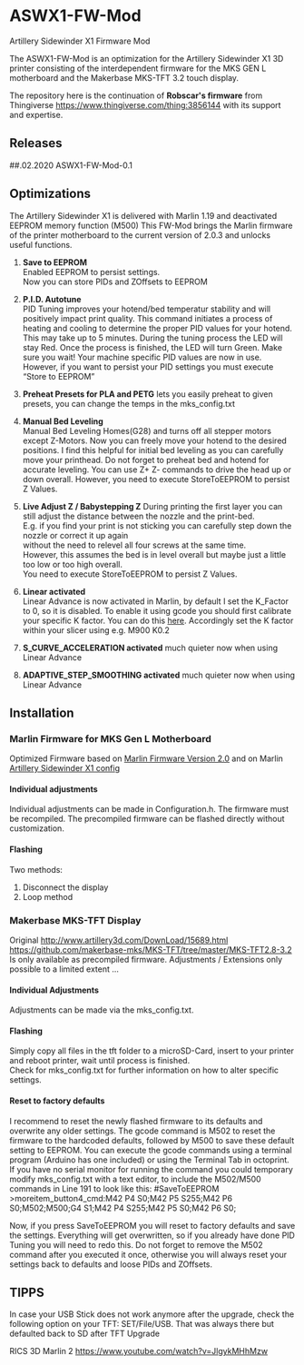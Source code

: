 # ASWX1-FW-Mod
Artillery Sidewinder X1 Firmware Mod  

The ASWX1-FW-Mod is an optimization for the Artillery Sidewinder X1 3D printer consisting of the interdependent firmware for the MKS GEN L motherboard and the Makerbase MKS-TFT 3.2 touch display.

The repository here is the continuation of **Robscar's firmware** from Thingiverse 
https://www.thingiverse.com/thing:3856144 with its support and expertise.

## Releases

##.02.2020 ASWX1-FW-Mod-0.1

## Optimizations

The Artillery Sidewinder X1 is delivered with Marlin 1.19 and deactivated EEPROM memory function (M500)
This FW-Mod brings the Marlin firmware of the printer motherboard to the current version of 2.0.3 and unlocks useful functions.

1. **Save to EEPROM**  
   Enabled EEPROM to persist settings.  
   Now you can store PIDs and ZOffsets to EEPROM  
2. **P.I.D. Autotune**  
  PID Tuning improves your hotend/bed temperatur stability and will positively impact print quality. This command initiates a           process of heating and cooling to determine the proper PID values for your hotend. This may take up to 5 minutes. During the       tuning process the LED will stay Red. Once the process is finished, the LED will turn Green. Make sure you wait! Your machine      specific PID values are now in use. However, if you want to persist your PID settings you must execute “Store to EEPROM”

3. **Preheat Presets for PLA and PETG**
   lets you easily preheat to given presets, you can change the temps in the mks_config.txt
   
4. **Manual Bed Leveling**  
   Manual Bed Leveling Homes(G28) and turns off all stepper motors except Z-Motors. Now you can freely move your hotend to the   desired positions. I find this helpful for initial bed leveling as you can carefully move your printhead. Do not forget to preheat bed and hotend for accurate leveling. You can use Z+ Z- commands to drive the head up or down overall. However, you need to execute StoreToEEPROM to persist Z Values.
   
5. **Live Adjust Z / Babystepping Z**
   During printing the first layer you can still adjust the distance between the nozzle and the print-bed.  
   E.g. if you find  your print is not sticking you can carefully step down the nozzle or correct it up again   
   without the need to relevel all four screws at the same time.  
   However, this assumes the bed is in level overall but maybe just a little too low or too high overall.  
   You need to execute StoreToEEPROM to persist Z Values.
   
6. **Linear activated**  
   Linear Advance is now activated in Marlin, by default I set the K_Factor to 0, so it is disabled. To enable it using gcode you should first calibrate your specific K factor. You can do this [here](https://marlinfw.org/tools/lin_advance/k-factor.html). Accordingly set the K factor within your slicer using e.g. M900 K0.2

7. **S_CURVE_ACCELERATION activated**
   much quieter now when using Linear Advance  
   
8. **ADAPTIVE_STEP_SMOOTHING activated**
   much quieter now when using Linear Advance



## Installation
### Marlin Firmware for MKS Gen L Motherboard

Optimized Firmware based on [Marlin Firmware Version 2.0](https://github.com/MarlinFirmware/Marlin/tree/2.0.x)
and on Marlin [Artillery Sidewinder X1 config](https://github.com/MarlinFirmware/Configurations/tree/master/config/examples/Artillery/Sidewinder%20X1)


#### Individual adjustments
Individual adjustments can be made in Configuration.h.
The firmware must be recompiled.
The precompiled firmware can be flashed directly without customization. 

#### Flashing
Two methods:  
1. Disconnect the display  
2. Loop method  

### Makerbase MKS-TFT Display

Original http://www.artillery3d.com/DownLoad/15689.html
https://github.com/makerbase-mks/MKS-TFT/tree/master/MKS-TFT2.8-3.2
Is only available as precompiled firmware.
Adjustments / Extensions only possible to a limited extent ...

#### Individual Adjustments
Adjustments can be made via the mks_config.txt.  

#### Flashing
Simply copy all files in the tft folder to a microSD-Card, insert to your printer and reboot printer, wait until process is finished.  
Check for mks_config.txt for further information on how to alter specific settings.


#### Reset to factory defaults
I recommend to reset the newly flashed firmware to its defaults and overwrite any older settings. The gcode command is M502 to reset the firmware to the hardcoded defaults, followed by M500 to save these default setting to EEPROM. You can execute the gcode commands using a terminal program (Arduino has one included) or using the Terminal Tab in octoprint. If you have no serial monitor for running the command you could temporary modify mks_config.txt with a text editor, to include the M502/M500 commands in Line 191 to look like this:
#SaveToEEPROM >moreitem_button4_cmd:M42 P4 S0;M42 P5 S255;M42 P6 S0;M502;M500;G4 S1;M42 P4 S255;M42 P5 S0;M42 P6 S0;

Now, if you press SaveToEEPROM you will reset to factory defaults and save the settings. Everything will get overwritten, so if you already have done PID Tuning you will need to redo this. Do not forget to remove the M502 command after you executed it once, otherwise you will always reset your settings back to defaults and loose PIDs and ZOffsets.

## TIPPS
In case your USB Stick does not work anymore after the upgrade, check the following option on your TFT: SET/File/USB. That was always there but defaulted back to SD after TFT Upgrade

RICS 3D Marlin 2 https://www.youtube.com/watch?v=JlgykMHhMzw

